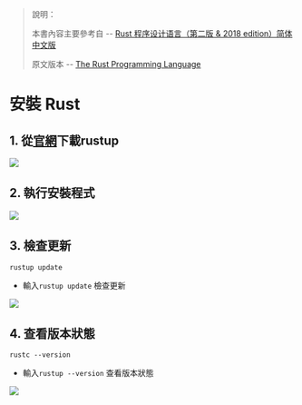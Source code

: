 > 說明：
> 
> 本書內容主要參考自 -- [Rust 程序设计语言（第二版 & 2018 edition）简体中文版](https://kaisery.gitbooks.io/trpl-zh-cn/)​
> 
> 原文版本 -- [The Rust Programming Language](https://doc.rust-lang.org/book/)​

# 安裝 Rust
## 1. 從[官網](https://rust-lang.org/zh-TW/tools/install)下載rustup[](#1-cong-guan-wang-xia-zai-rustup)

![](https://gblobscdn.gitbook.com/assets%2F-MAaX_bFj_yctSot2OEm%2F-MAaYdHIqS1t2EQZvyhx%2F-MAaZcEwtOBTvXQ8pec6%2Fimage.png?alt=media&token=4e660ec4-d7d0-4124-b6ad-cfc758a36ee7)

## 2. 執行安裝程式[](#2-zhi-hang-an-zhuang-cheng-shi)

![](https://gblobscdn.gitbook.com/assets%2F-MAaX_bFj_yctSot2OEm%2F-MAabm_8DCI-TLft_-8e%2F-MAaiRlgKt90rOPA6k4a%2Fimage.png?alt=media&token=09667fb4-7c20-4cb4-8752-ba06fb219a98)

## 3. 檢查更新[](#3-jian-cha-geng-xin)
```
rustup update
```
* 輸入`rustup update` 檢查更新

![](https://gblobscdn.gitbook.com/assets%2F-MAaX_bFj_yctSot2OEm%2F-MAabm_8DCI-TLft_-8e%2F-MAaj3xhAOlLIN7wYkD9%2Fimage.png?alt=media&token=88f838de-a707-466f-913e-e961a287f7d8)
## 4. 查看版本狀態[](#4-cha-kan-ban-ben-zhuang-tai)
```
rustc --version
```
* 輸入`rustup --version` 查看版本狀態

![](https://gblobscdn.gitbook.com/assets%2F-MAaX_bFj_yctSot2OEm%2F-MAabm_8DCI-TLft_-8e%2F-MAajvhXwDFodpZtjaT9%2Fimage.png?alt=media&token=cdee6a9f-9bcf-4298-b6b4-93473bdec6db)